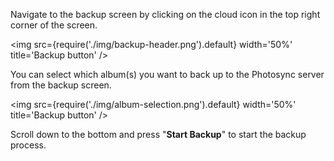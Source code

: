 Navigate to the backup screen by clicking on the cloud icon in the top right corner of the screen.

<img src={require('./img/backup-header.png').default} width='50%' title='Backup button' />

You can select which album(s) you want to back up to the  Photosync  server from the backup screen.

<img src={require('./img/album-selection.png').default} width='50%' title='Backup button' />

Scroll down to the bottom and press "**Start Backup**" to start the backup process.
